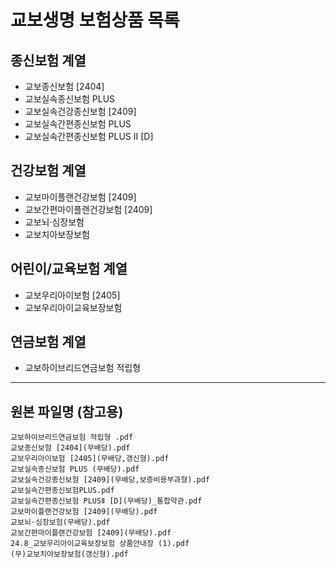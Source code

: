 # 교보생명 보험상품 목록

## 종신보험 계열
- 교보종신보험 [2404]
- 교보실속종신보험 PLUS
- 교보실속건강종신보험 [2409]
- 교보실속간편종신보험 PLUS
- 교보실속간편종신보험 PLUS II [D]

## 건강보험 계열
- 교보마이플랜건강보험 [2409]
- 교보간편마이플랜건강보험 [2409]
- 교보뇌·심장보험
- 교보치아보장보험

## 어린이/교육보험 계열
- 교보우리아이보험 [2405]
- 교보우리아이교육보장보험

## 연금보험 계열
- 교보하이브리드연금보험 적립형

---

## 원본 파일명 (참고용)
```
교보하이브리드연금보험 적립형 .pdf
교보종신보험 [2404](무배당).pdf
교보우리아이보험 [2405](무배당,갱신형).pdf
교보실속종신보험 PLUS (무배당).pdf
교보실속건강종신보험 [2409](무배당,보증비용부과형).pdf
교보실속간편종신보험PLUS.pdf
교보실속간편종신보험 PLUSⅡ [D](무배당)_통합약관.pdf
교보마이플랜건강보험 [2409](무배당).pdf
교보뇌·심장보험(무배당).pdf
교보간편마이플랜건강보험 [2409](무배당).pdf
24.8_교보우리아이교육보장보험 상품안내장 (1).pdf
(무)교보치아보장보험(갱신형).pdf 